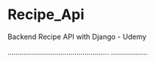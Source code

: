 # Recipe_Api
Backend Recipe API with Django - Udemy


..................................................
..................